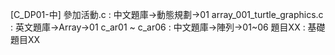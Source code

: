 [C_DP01-中] 參加活動.c : 中文題庫->動態規劃->01
array_001_turtle_graphics.c : 英文題庫->Array->01
c_ar01 ~ c_ar06 : 中文題庫->陣列->01~06
題目XX : 基礎題目XX
